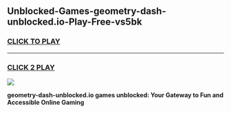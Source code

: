 
## Unblocked-Games-geometry-dash-unblocked.io-Play-Free-vs5bk
<h3>
<a href="https://premium76.site?title=geometry-dash-unblocked.io&ref=10A">CLICK TO PLAY</a></h3>
<hr>

<h3>
<a href="https://premium76.site?title=geometry-dash-unblocked.io&ref=10A">CLICK 2 PLAY</a>
  
</h3>

<a href="https://premium76.site?title=geometry-dash-unblocked.io&ref=10A"><img src="https://clearcache.store/games.png"></a>


**geometry-dash-unblocked.io games unblocked: Your Gateway to Fun and Accessible Online Gaming**
